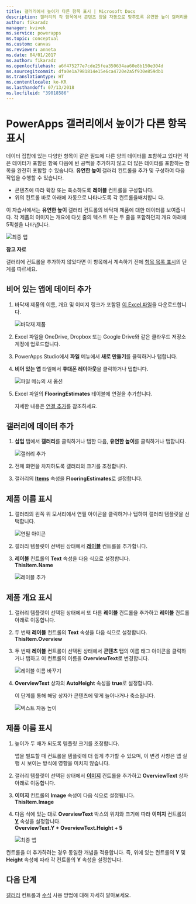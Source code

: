 ```yaml
---
title: 갤러리에서 높이가 다른 항목 표시 | Microsoft Docs
description: 갤러리의 각 항목에서 콘텐츠 양을 자동으로 맞추도록 유연한 높이 갤러리를 추가하고 구성합니다.
author: fikaradz
manager: kvivek
ms.service: powerapps
ms.topic: conceptual
ms.custom: canvas
ms.reviewer: anneta
ms.date: 04/01/2017
ms.author: fikaradz
ms.openlocfilehash: a6f475277e7cde25fea350634aa60e8b150e304d
ms.sourcegitcommit: dfa0e1a7981814e15e6ca4720e2a5f930e859db1
ms.translationtype: HT
ms.contentlocale: ko-KR
ms.lasthandoff: 07/13/2018
ms.locfileid: "39018586"
---
```

# <a name="show-items-of-different-heights-in-a-powerapps-gallery"></a>PowerApps 갤러리에서 높이가 다른 항목 표시
데이터 집합에 있는 다양한 항목이 같은 필드에 다른 양의 데이터를 포함하고 있다면 적은 데이터가 포함된 항목 다음에 빈 공백을 추가하지 않고 더 많은 데이터를 포함하는 항목을 완전히 포함할 수 있습니다. **유연한 높이** 갤러리 컨트롤을 추가 및 구성하여 다음 작업을 수행할 수 있습니다.

* 콘텐츠에 따라 확장 또는 축소하도록 **레이블** 컨트롤을 구성합니다.
* 위의 컨트롤 바로 아래에 자동으로 나타나도록 각 컨트롤을배치합니 다.

이 자습서에서는 **유연한 높이** 갤러리 컨트롤의 바닥재 제품에 대한 데이터를 보여줍니다. 각 제품의 이미지는 개요에 다섯 줄의 텍스트 또는 두 줄을 포함하던지 개요 아래에 5픽셀을 나타냅니다.

![최종 앱](./media/gallery-dynamic-sizing/dynamic-app.png)

**참고 자료**

갤러리에 컨트롤을 추가하지 않았다면 이 항목에서 계속하기 전에 [항목 목록 표시](add-gallery.md)의 단계를 따르세요.

## <a name="add-data-to-a-blank-app"></a>비어 있는 앱에 데이터 추가
1. 바닥재 제품의 이름, 개요 및 이미지 링크가 포함된 [이 Excel 파일](https://az787822.vo.msecnd.net/documentation/get-started-from-data/FlooringEstimates.xlsx)을 다운로드합니다.

    ![바닥재 제품](./media/gallery-dynamic-sizing/flooring-products.png)

2. Excel 파일을 OneDrive, Dropbox 또는 Google Drive와 같은 클라우드 저장소 계정에 업로드합니다.

3. PowerApps Studio에서 **파일** 메뉴에서 **새로 만들기**를 클릭하거나 탭합니다.

4. **비어 있는 앱** 타일에서 **휴대폰 레이아웃**을 클릭하거나 탭합니다.

    ![파일 메뉴의 새 옵션](./media/gallery-dynamic-sizing/blank-app.png)

5. Excel 파일의 **FlooringEstimates** 테이블에 연결을 추가합니다.

    자세한 내용은 [연결 추가](add-data-connection.md)를 참조하세요.

## <a name="add-data-to-a-gallery"></a>갤러리에 데이터 추가
1. **삽입** 탭에서 **갤러리**를 클릭하거나 탭한 다음, **유연한 높이**를 클릭하거나 탭합니다.

    ![갤러리 추가](./media/gallery-dynamic-sizing/add-flexible.png)
2. 전체 화면을 차지하도록 갤러리의 크기를 조정합니다.

3. 갤러리의 **[Items](controls/properties-core.md)** 속성을 **FlooringEstimates**로 설정합니다.

## <a name="show-the-product-names"></a>제품 이름 표시
1. 갤러리의 왼쪽 위 모서리에서 연필 아이콘을 클릭하거나 탭하여 갤러리 템플릿을 선택합니다.

    ![연필 아이콘](./media/gallery-dynamic-sizing/edit-template.png)

2. 갤러리 템플릿이 선택된 상태에서 **[레이블](controls/control-text-box.md)** 컨트롤을 추가합니다.

3. **레이블** 컨트롤의 **Text** 속성을 다음 식으로 설정합니다.<br>
   **ThisItem.Name**

    ![레이블 추가](./media/gallery-dynamic-sizing/add-text-box.png)

## <a name="show-the-product-overviews"></a>제품 개요 표시
1. 갤러리 템플릿이 선택된 상태에서 또 다른 **레이블** 컨트롤을 추가하고 **레이블** 컨트롤 아래로 이동합니다.  

2. 두 번째 **레이블** 컨트롤의 **Text** 속성을 다음 식으로 설정합니다.<br> **ThisItem.Overview**

3. 두 번째 **레이블** 컨트롤이 선택된 상태에서 **콘텐츠** 탭의 이름 태그 아이콘을 클릭하거나 탭하고 이 컨트롤의 이름을 **OverviewText**로 변경합니다.

    ![레이블 이름 바꾸기](./media/gallery-dynamic-sizing/rename-text-box.png)

4. **OverviewText** 상자의 **AutoHeight** 속성을 **true**로 설정합니다.

    이 단계를 통해 해당 상자가 콘텐츠에 맞게 늘어나거나 축소됩니다.

      ![텍스트 자동 높이](./media/gallery-dynamic-sizing/autoheight-text.png)

## <a name="show-the-product-images"></a>제품 이름 표시
1. 높이가 두 배가 되도록 템플릿 크기를 조정합니다.

    앱을 빌드할 때 컨트롤을 템플릿에 더 쉽게 추가할 수 있으며, 이 변경 사항은 앱 실행 시 보이는 방식에 영향을 미치지 않습니다.

2. 갤러리 템플릿이 선택된 상태에서 **[이미지](controls/control-image.md)** 컨트롤을 추가하고 **OverviewText** 상자 아래로 이동합니다.

3. **이미지** 컨트롤의 **Image** 속성이 다음 식으로 설정됩니다.<br>
    **ThisItem.Image**

4. 다음 식에 있는 대로 **OverviewText** 박스의 위치와 크기에 따라 **이미지** 컨트롤의 **[Y](controls/properties-core.md)** 속성을 설정합니다.
   <br>**OverviewText.Y + OverviewText.Height + 5**

    ![최종 앱](./media/gallery-dynamic-sizing/final-app.png)

컨트롤을 더 추가하려는 경우 동일한 개념을 적용합니다. 즉, 위에 있는 컨트롤의 **Y** 및 **Height** 속성에 따라 각 컨트롤의 **Y** 속성을 설정합니다.

## <a name="next-steps"></a>다음 단계
[갤러리](working-with-forms.md) 컨트롤과 [수식](working-with-formulas.md) 사용 방법에 대해 자세히 알아보세요.
